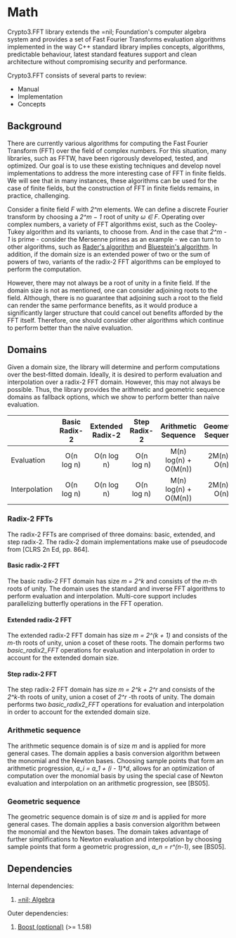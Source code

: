 # Math

Crypto3.FFT library extends the =nil; Foundation's computer algebra system and provides a set of Fast Fourier Transforms evaluation algorithms implemented in the way C++ standard library implies concepts, algorithms, predictable behaviour, latest standard features support and clean architecture without compromising security and performance.

Crypto3.FFT consists of several parts to review:

- Manual
- Implementation
- Concepts

## Background

There are currently various algorithms for computing the Fast Fourier Transform (FFT) over the field of complex numbers. For this situation, many libraries, such as FFTW, have been rigorously developed, tested, and optimized. Our goal is to use these existing techniques and develop novel implementations to address the more interesting case of FFT in finite fields. We will see that in many instances, these algorithms can be used for the case of finite fields, but the construction of FFT in finite fields remains, in practice, challenging.

Consider a finite field _F_ with _2^m_ elements. We can define a discrete Fourier transform by choosing a _2^m − 1_ root of unity _ω ∈ F_. Operating over complex numbers, a variety of FFT algorithms exist, such as the Cooley-Tukey algorithm and its variants, to choose from. And in the case that _2^m - 1_ is prime - consider the Mersenne primes as an example - we can turn to other algorithms, such as [Rader's algorithm](http://en.wikipedia.org/wiki/Rader's_FFT_algorithm) and [Bluestein's algorithm](http://en.wikipedia.org/wiki/Bluestein's_FFT_algorithm). In addition, if the domain size is an extended power of two or the sum of powers of two, variants of the radix-2 FFT algorithms can be employed to perform the computation.

However, there may not always be a root of unity in a finite field. If the domain size is not as mentioned, one can consider adjoining roots to the field. Although, there is no guarantee that adjoining such a root to the field can render the same performance benefits, as it would produce a significantly larger structure that could cancel out benefits afforded by the FFT itself. Therefore, one should consider other algorithms which continue to perform better than the naïve evaluation.

## Domains

Given a domain size, the library will determine and perform computations over the best-fitted domain. Ideally, it is desired to perform evaluation and interpolation over a radix-2 FFT domain. However, this may not always be possible. Thus, the library provides the arithmetic and geometric sequence domains as fallback options, which we show to perform better than naïve evaluation.

|               | Basic Radix-2 | Extended Radix-2 | Step Radix-2 |  Arithmetic Sequence  | Geometric Sequence |
| ------------- | :-----------: | :--------------: | :----------: | :-------------------: | :----------------: |
| Evaluation    |  O(n log n)   |    O(n log n)    |  O(n log n)  | M(n) log(n) + O(M(n)) |    2M(n) + O(n)    |
| Interpolation |  O(n log n)   |    O(n log n)    |  O(n log n)  | M(n) log(n) + O(M(n)) |    2M(n) + O(n)    |

### Radix-2 FFTs

The radix-2 FFTs are comprised of three domains: basic, extended, and step radix-2. The radix-2 domain implementations make use of pseudocode from \[CLRS 2n Ed, pp. 864].

#### Basic radix-2 FFT

The basic radix-2 FFT domain has size _m = 2^k_ and consists of the _m_-th roots of unity. The domain uses the standard and inverse FFT algorithms to perform evaluation and interpolation. Multi-core support includes parallelizing butterfly operations in the FFT operation.

#### Extended radix-2 FFT

The extended radix-2 FFT domain has size _m = 2^(k + 1)_ and consists of the _m_-th roots of unity, union a coset of these roots. The domain performs two _basic_radix2_FFT_ operations for evaluation and interpolation in order to account for the extended domain size.

#### Step radix-2 FFT

The step radix-2 FFT domain has size _m = 2^k + 2^r_ and consists of the _2^k_-th roots of unity, union a coset of _2^r_ -th roots of unity. The domain performs two _basic_radix2_FFT_ operations for evaluation and interpolation in order to account for the extended domain size.

### Arithmetic sequence

The arithmetic sequence domain is of size _m_ and is applied for more general cases. The domain applies a basis conversion algorithm between the monomial and the Newton bases. Choosing sample points that form an arithmetic progression, _a_i = a_1 + (i - 1)\*d_, allows for an optimization of computation over the monomial basis by using the special case of Newton evaluation and interpolation on an arithmetic progression, see \[BS05].

### Geometric sequence

The geometric sequence domain is of size _m_ and is applied for more general cases. The domain applies a basis conversion algorithm between the monomial and the Newton bases. The domain takes advantage of further simplifications to Newton evaluation and interpolation by choosing sample points that form a geometric progression, _a_n = r^(n-1)_, see \[BS05].

## Dependencies

Internal dependencies:

1. [=nil; Algebra](https://github.com/nilfoundation/algebra.git)

Outer dependencies:

1. [Boost (optional)](https://boost.org) (>= 1.58)
